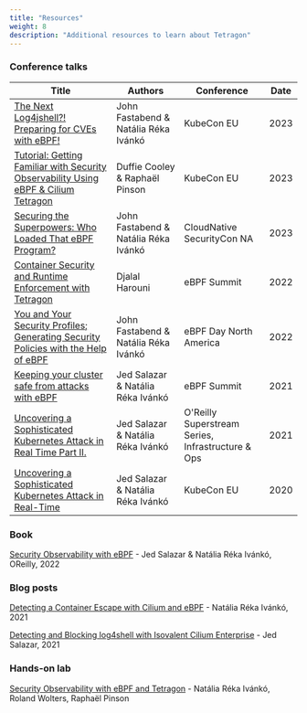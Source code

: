 ```yaml
---
title: "Resources"
weight: 8
description: "Additional resources to learn about Tetragon"
---
```


### Conference talks

| Title | Authors | Conference | Date |
| ----- | ------- | ---------- | ---- |
| [The Next Log4jshell?! Preparing for CVEs with eBPF!](https://youtu.be/u8HKg5pENj4)                                                                          | John Fastabend & Natália Réka Ivánkó | KubeCon EU                                        | 2023 |
| [Tutorial: Getting Familiar with Security Observability Using eBPF & Cilium Tetragon](https://youtu.be/kTGU-Nc2Db0)                                          | Duffie Cooley & Raphaël Pinson       | KubeCon EU                                        | 2023 |
| [Securing the Superpowers: Who Loaded That eBPF Program?](https://www.youtube.com/watch?v=UBVTJ0LeXxc)                                                       | John Fastabend & Natália Réka Ivánkó | CloudNative SecurityCon NA                        | 2023 |
| [Container Security and Runtime Enforcement with Tetragon](https://www.youtube.com/watch?v=fw40ROmswbM)                                                      | Djalal Harouni                       | eBPF Summit                                       | 2022 |
| [You and Your Security Profiles; Generating Security Policies with the Help of eBPF](https://www.youtube.com/watch?v=EhQI1qPVb0E)                            | John Fastabend & Natália Réka Ivánkó | eBPF Day North America                            | 2022 |
| [Keeping your cluster safe from attacks with eBPF](https://www.youtube.com/watch?v=agN68U8x1go)                                                              | Jed Salazar & Natália Réka Ivánkó    | eBPF Summit                                       | 2021 |
| [Uncovering a Sophisticated Kubernetes Attack in Real Time Part II.](https://www.oreilly.com/library/view/infrastructure-ops/0636920625377/video335775.html) | Jed Salazar & Natália Réka Ivánkó    | O'Reilly Superstream Series, Infrastructure & Ops | 2021 |
| [Uncovering a Sophisticated Kubernetes Attack in Real-Time](https://www.youtube.com/watch?v=bohnofE_dvw)                                                     | Jed Salazar & Natália Réka Ivánkó    | KubeCon EU                                        | 2020 |

### Book

[Security Observability with eBPF](https://isovalent.com/ebpf-security/) - Jed Salazar & Natália Réka Ivánkó, OReilly, 2022

### Blog posts

[Detecting a Container Escape with Cilium and eBPF](https://isovalent.com/blog/post/2021-11-container-escape) - Natália Réka Ivánkó, 2021

[Detecting and Blocking log4shell with Isovalent Cilium Enterprise](https://isovalent.com/blog/post/2021-12-log4shell) - Jed Salazar, 2021

### Hands-on lab

[Security Observability with eBPF and Tetragon](https://isovalent.com/labs/) - Natália Réka Ivánkó, Roland Wolters, Raphaël Pinson

